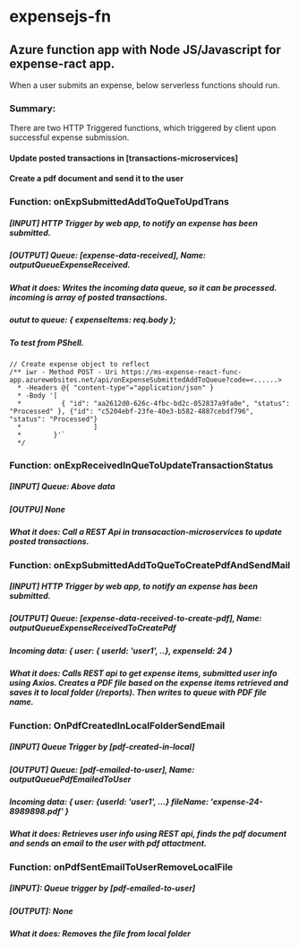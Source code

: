 # expensejs-fn

## Azure function app with Node JS/Javascript for expense-ract app.<br />

When a user submits an expense, below serverless functions should run.

### Summary:
There are two HTTP Triggered functions, which triggered by client upon successful expense submission.
#### Update posted transactions in [transactions-microservices]
#### Create a pdf document and send it to the user


### Function: onExpSubmittedAddToQueToUpdTrans
##### [INPUT] HTTP Trigger by web app, to notify an expense has been submitted.
##### [OUTPUT] Queue: [expense-data-received], Name: outputQueueExpenseReceived.
##### What it does: Writes the incoming data queue, so it can be processed. incoming is array of posted transactions.
##### outut to queue:  { expenseItems: req.body };
##### To test from PShell.
    // Create expense object to reflect
    /** iwr - Method POST - Uri https://ms-expense-react-func-app.azurewebsites.net/api/onExpenseSubmittedAddToQueue?code=<......>
      * -Headers @{ "content-type"="application/json" }
      * -Body '[
      *          { "id": "aa2612d0-626c-4fbc-bd2c-052837a9fa0e", "status": "Processed" }, {"id": "c5204ebf-23fe-40e3-b582-4887cebdf796", "status": "Processed"}
      *                  ]
      *        }'`
      */



### Function: onExpReceivedInQueToUpdateTransactionStatus
##### [INPUT] Queue: Above data
##### [OUTPU] None
##### What it does: Call a REST Api in transacaction-microservices to update posted transactions.


### Function: onExpSubmittedAddToQueToCreatePdfAndSendMail
##### [INPUT] HTTP Trigger by web app, to notify an expense has been submitted.
##### [OUTPUT] Queue: [expense-data-received-to-create-pdf], Name: outputQueueExpenseReceivedToCreatePdf
##### Incoming data: { user: { userId: 'user1', ..}, expenseId: 24 }
##### What it does: Calls REST api to get expense items, submitted user info using Axios. Creates a PDF file based on the expense items retrieved and saves it to local folder (/reports). Then writes to queue  with PDF file name.


### Function: OnPdfCreatedInLocalFolderSendEmail
##### [INPUT] Queue Trigger by [pdf-created-in-local]
##### [OUTPUT] Queue: [pdf-emailed-to-user], Name: outputQueuePdfEmailedToUser
##### Incoming data: { user: {userId: 'user1', ...} fileName: 'expense-24-8989898.pdf' }
##### What it does: Retrieves user info using REST api, finds the pdf document and sends an email to the user with pdf attactment.


### Function: onPdfSentEmailToUserRemoveLocalFile
##### [INPUT]: Queue trigger by [pdf-emailed-to-user]
##### [OUTPUT]: None
##### What it does: Removes the file from local folder

